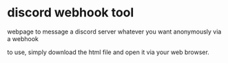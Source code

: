 # discord webhook tool
webpage to message a discord server whatever you want anonymously via a webhook

to use, simply download the html file and open it via your web browser.
